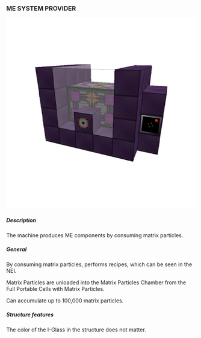 ### ME SYSTEM PROVIDER

![LOGO](media/gregtech/MESP.png)

##### Description

The machine produces ME components by consuming matrix particles.

##### General

By consuming matrix particles, performs recipes, which can be seen in the NEI.

Matrix Particles are unloaded into the Matrix Particles Chamber from the Full Portable Cells with Matrix Particles.

Can accumulate up to 100,000 matrix particles.

##### Structure features

The color of the I-Glass in the structure does not matter.

